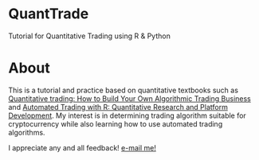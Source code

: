 QuantTrade
============

Tutorial for Quantitative Trading using R & Python   

About
=====

This is a tutorial and practice based on quantitative textbooks such as [Quantitative trading: How to Build Your Own Algorithmic Trading Business](https://www.amazon.com/Quantitative-Trading-Build-Algorithmic-Business/dp/0470284889/ref=sr_1_1?ie=UTF8&qid=1515887204&sr=8-1&keywords=quantitative+trading) and [Automated Trading with R: Quantitative Research and Platform Development](https://www.amazon.com/Automated-Trading-Quantitative-Research-Development/dp/148422177X/ref=sr_1_1?s=books&ie=UTF8&qid=1515887245&sr=1-1&keywords=automated+trading+with+r). My interest is in determining trading algorithm suitable for cryptocurrency while also learning how to use automated trading algorithms. 

I appreciate any and all feedback! [e-mail me!](mailto:chong.kim@ucdenver.edu)
